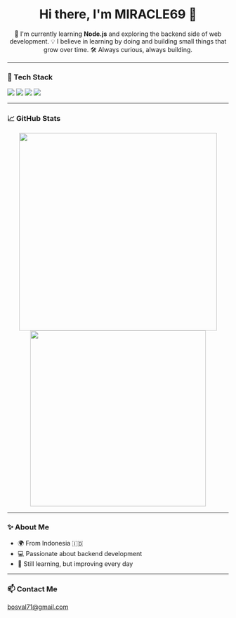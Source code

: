 <h1 align="center">Hi there, I'm MIRACLE69 👋</h1>

<p align="center">
  🌱 I'm currently learning <strong>Node.js</strong> and exploring the backend side of web development.  
  💡 I believe in learning by doing and building small things that grow over time.  
  🛠️ Always curious, always building.
</p>

---

### 🧰 Tech Stack
<p>
  <img src="https://img.shields.io/badge/Node.js-339933?style=for-the-badge&logo=nodedotjs&logoColor=white"/>
  <img src="https://img.shields.io/badge/JavaScript-F7DF1E?style=for-the-badge&logo=javascript&logoColor=black"/>
  <img src="https://img.shields.io/badge/Git-F05032?style=for-the-badge&logo=git&logoColor=white"/>
  <img src="https://img.shields.io/badge/VS_Code-007ACC?style=for-the-badge&logo=visual%20studio%20code&logoColor=white"/>
</p>

---

### 📈 GitHub Stats
<p align="center">
  <img src="https://github-readme-stats.vercel.app/api?username=MIRACLE69&show_icons=true&theme=tokyonight" width="450"/>
  <img src="https://github-readme-streak-stats.herokuapp.com/?user=MIRACLE69&theme=tokyonight" width="400"/>
</p>

---

### ✨ About Me
- 🌍 From Indonesia 🇮🇩
- 💻 Passionate about backend development
- 🚀 Still learning, but improving every day

---

### 📫 Contact Me
bosval71@gmail.com
<!---
bosval71/bosval71 is a ✨ special ✨ repository because its `README.md` (this file) appears on your GitHub profile.
You can click the Preview link to take a look at your changes.
--->
